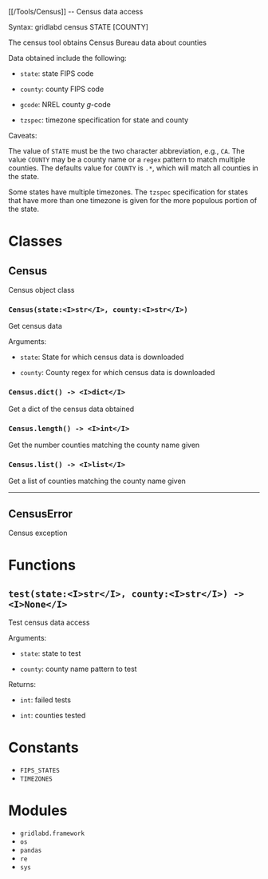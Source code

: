 [[/Tools/Census]] -- Census data access

Syntax: gridlabd census STATE [COUNTY]

The census tool obtains Census Bureau data about counties

Data obtained include the following:

* `state`: state FIPS code

* `county`: county FIPS code

* `gcode`: NREL county $g$-code

* `tzspec`: timezone specification for state and county

Caveats:

The value of `STATE` must be the two character abbreviation, e.g., `CA`.  The
value `COUNTY` may be a county name or a `regex` pattern to match multiple
counties.  The defaults value for `COUNTY` is `.*`, which will match all
counties in the state.

Some states have multiple timezones. The `tzspec` specification for states
that have more than one timezone is given for the more populous portion of
the state. 



# Classes

## Census

Census object class

### `Census(state:<I>str</I>, county:<I>str</I>)`

Get census data

Arguments:

* `state`: State for which census data is downloaded

* `county`: County regex for which census data is downloaded


### `Census.dict() -> <I>dict</I>`

Get a dict of the census data obtained

### `Census.length() -> <I>int</I>`

Get the number counties matching the county name given

### `Census.list() -> <I>list</I>`

Get a list of counties matching the county name given

---

## CensusError

Census exception

# Functions

## `test(state:<I>str</I>, county:<I>str</I>) -> <I>None</I>`

Test census data access

Arguments:

* `state`: state to test

* `county`: county name pattern to test

Returns:

* `int`: failed tests

* `int`: counties tested


# Constants

* `FIPS_STATES`
* `TIMEZONES`

# Modules

* `gridlabd.framework`
* `os`
* `pandas`
* `re`
* `sys`
